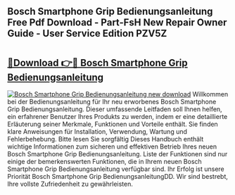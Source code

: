 ## Bosch Smartphone Grip Bedienungsanleitung Free Pdf Download - Part-FsH New Repair Owner Guide - User Service Edition PZV5Z

# <h2><a href="http://df4max.blite.top/?on=Bosch+Smartphone+Grip+Bedienungsanleitung">🔗Download 👉🔴 Bosch Smartphone Grip Bedienungsanleitung</a></h2>

[![Bosch Smartphone Grip Bedienungsanleitung new download](https://i.imgur.com/lujVjoI.png)](http://df4max.blite.top/?on=Bosch+Smartphone+Grip+Bedienungsanleitung)
Willkommen bei der Bedienungsanleitung für Ihr neu erworbenes Bosch Smartphone Grip Bedienungsanleitung. Dieser umfassende Leitfaden soll Ihnen helfen, ein erfahrener Benutzer Ihres Produkts zu werden, indem er eine detaillierte Erläuterung seiner Merkmale, Funktionen und Vorteile enthält. Sie finden klare Anweisungen für Installation, Verwendung, Wartung und Fehlerbehebung. Bitte lesen Sie sorgfältig Dieses Handbuch enthält wichtige Informationen zum sicheren und effektiven Betrieb Ihres neuen Bosch Smartphone Grip Bedienungsanleitung. Liste der Funktionen sind nur einige der bemerkenswerten Funktionen, die in Ihrem neuen Bosch Smartphone Grip Bedienungsanleitung verfügbar sind. Ihr Erfolg ist unsere Priorität Bosch Smartphone Grip BedienungsanleitungDD. Wir sind bestrebt, Ihre vollste Zufriedenheit zu gewährleisten.
